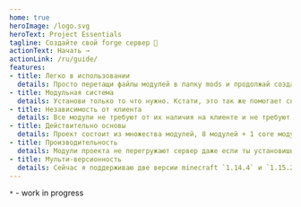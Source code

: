 ```yaml
---
home: true
heroImage: /logo.svg
heroText: Project Essentials
tagline: Создайте свой forge сервер 🎉
actionText: Начать →
actionLink: /ru/guide/
features:
- title: Легко в использовании
  details: Просто перетащи файлы модулей в папку mods и продолжай создавать сервер.
- title: Модульная система
  details: Установи только то что нужно. Кстати, это так же помогает снизить нагрузку на сервер.
- title: Независимость от клиента
  details: Все модули не требуют от их наличия на клиенте и не требуют ресурс-паков с локализацией.
- title: Действительно основы
  details: Проект состоит из множества модулей, 8 модулей + 1 core модуль + 2 WIP* модуля.
- title: Производительность
  details: Модули проекта не перегружают сервер даже если ты установишь все (9) модулей.
- title: Мульти-версионность
  details: Сейчас я поддерживаю две версии minecraft `1.14.4` и `1.15.2` c использованием Forge. И я буду поддерживать больше версий.
---
```


`*` - work in progress

